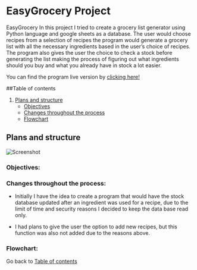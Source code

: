 # EasyGrocery Project

EasyGrocery
In this project I tried to create a grocery list generator using Python language and google sheets as a database. The user would choose recipes from a selection of recipes the program would generate a grocery list with all the necessary ingredients based in the user’s choice of recipes.
The program also gives the user the choice to check a stock before generating the list making the process of figuring out what ingredients should you buy and what you already have in stock a lot easier. 

You can find the program live version by [clicking here!]( https://easy-grocery-marcellomuy.herokuapp.com/)

##Table of contents
1. [Plans and structure](#plans-and-structure)
    - [Objectives](#objectives)
	- [Changes throughout the process](#changes-throughout-the-process)
    - [Flowchart](#flowchart)

## Plans and structure 

<img src="images/" alt="Screenshot">  

### Objectives:


### Changes throughout the process:

- Initially I have the idea to create a program that would have the stock database updated after an ingredient was used for a recipe, due to the limit of time and security reasons I decided to keep the data base read only.

- I had plans to give the user the option to add new recipes, but this function was also not added due to the reasons above.

### Flowchart:


Go back to [Table of contents](#table-of-contents)
